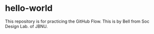 # hello-world
This repository is for practicing the GitHub Flow.
This is by Bell from Soc Design Lab. of JBNU.
